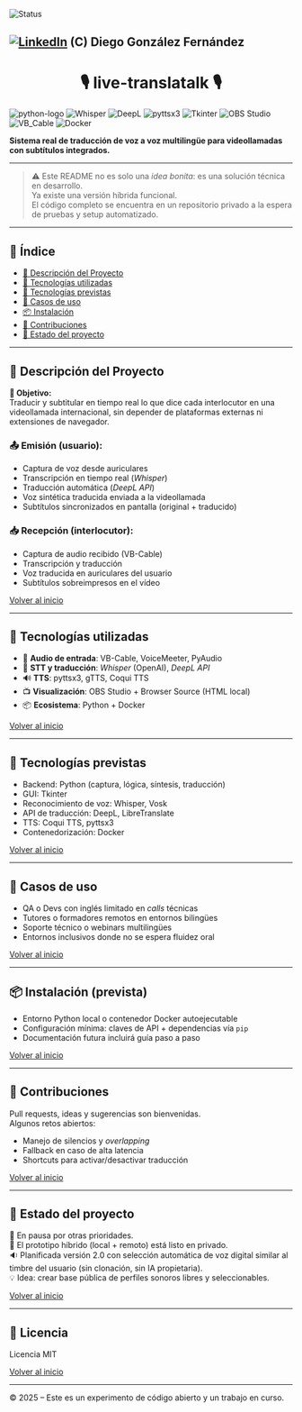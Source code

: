 <a id="indice"></a>
![Status][En-Diseno]

[![LinkedIn][linkedin-logo]][linkedin-link] (C) Diego González Fernández  
---

<h1 align="center">🎙️ live-translatalk 🎙️</h1>

![python-logo]
![Whisper][whisper-logo]
![DeepL][deepl-logo]
![pyttsx3][pyttsx3-logo]
![Tkinter][tkinter-logo]
![OBS Studio][obs-logo]
![VB_Cable][VB-Cable-logo]
![Docker][docker-logo]

**Sistema real de traducción de voz a voz multilingüe para videollamadas con subtítulos integrados.**

---

> ⚠️ Este README no es solo una *idea bonita*: es una solución técnica en desarrollo.  
> Ya existe una versión híbrida funcional.  
> El código completo se encuentra en un repositorio privado a la espera de pruebas y setup automatizado.

---

## 🧭 Índice

- [🧠 Descripción del Proyecto](#descripcion-del-proyecto)
- [🧰 Tecnologías utilizadas](#tecnologias)
- [🔧 Tecnologías previstas](#tech-previstas)
- [🚀 Casos de uso](#casos-de-uso)
- [📦 Instalación](#instalacion)
- [🤝 Contribuciones](#contribuciones)
- [🚧 Estado del proyecto](#estado-actual)

---

<a id="descripcion-del-proyecto"></a>
## 🧠 Descripción del Proyecto

**🎯 Objetivo:**  
Traducir y subtitular en tiempo real lo que dice cada interlocutor en una videollamada internacional, sin depender de plataformas externas ni extensiones de navegador.

### 📤 Emisión (usuario):
- Captura de voz desde auriculares
- Transcripción en tiempo real (*Whisper*)
- Traducción automática (*DeepL API*)
- Voz sintética traducida enviada a la videollamada
- Subtítulos sincronizados en pantalla (original + traducido)

### 📥 Recepción (interlocutor):
- Captura de audio recibido (VB-Cable)
- Transcripción y traducción
- Voz traducida en auriculares del usuario
- Subtítulos sobreimpresos en el vídeo

[Volver al inicio](#indice)

---

<a id="tecnologias"></a>
## 🧰 Tecnologías utilizadas

- 🎤 **Audio de entrada**: VB-Cable, VoiceMeeter, PyAudio
- 🧠 **STT y traducción**: *Whisper* (OpenAI), *DeepL API*
- 🔊 **TTS**: pyttsx3, gTTS, Coqui TTS
- 📺 **Visualización**: OBS Studio + Browser Source (HTML local)
- 📦 **Ecosistema**: Python + Docker

[Volver al inicio](#indice)

---

<a id="tech-previstas"></a>
## 🔧 Tecnologías previstas

- Backend: Python (captura, lógica, síntesis, traducción)
- GUI: Tkinter
- Reconocimiento de voz: Whisper, Vosk
- API de traducción: DeepL, LibreTranslate
- TTS: Coqui TTS, pyttsx3
- Contenedorización: Docker

[Volver al inicio](#indice)

---

<a id="casos-de-uso"></a>
## 🚀 Casos de uso

- QA o Devs con inglés limitado en *calls* técnicas
- Tutores o formadores remotos en entornos bilingües
- Soporte técnico o webinars multilingües
- Entornos inclusivos donde no se espera fluidez oral

[Volver al inicio](#indice)

---

<a id="instalacion"></a>
## 📦 Instalación (prevista)

- Entorno Python local o contenedor Docker autoejecutable
- Configuración mínima: claves de API + dependencias vía `pip`
- Documentación futura incluirá guía paso a paso

[Volver al inicio](#indice)

---

<a id="contribuciones"></a>
## 🤝 Contribuciones

Pull requests, ideas y sugerencias son bienvenidas.  
Algunos retos abiertos:
- Manejo de silencios y *overlapping*
- Fallback en caso de alta latencia
- Shortcuts para activar/desactivar traducción

[Volver al inicio](#indice)

---

<a id="estado-actual"></a>
## 🚧 Estado del proyecto

🚧 En pausa por otras prioridades.  
🧪 El prototipo híbrido (local + remoto) está listo en privado.  
🔉 Planificada versión 2.0 con selección automática de voz digital similar al timbre del usuario (sin clonación, sin IA propietaria).  
💡 Idea: crear base pública de perfiles sonoros libres y seleccionables.

[Volver al inicio](#indice)

---

## 📄 Licencia

Licencia MIT

[Volver al inicio](#indice)

---

© 2025 – Este es un experimento de código abierto y un trabajo en curso.

<!-- Workspace -->
[En-Construccion]: https://img.shields.io/badge/status-en%20construcci%C3%B3n-orange
[En-Diseno]: https://img.shields.io/badge/status-en%20dise%C3%B1o-yellow

<!-- Speech & Traducción -->
[whisper-logo]: https://img.shields.io/badge/Whisper-000000?style=for-the-badge&logo=openai&logoColor=white
[deepl-logo]: https://img.shields.io/badge/DeepL-0A83FF?style=for-the-badge&logo=deepl&logoColor=white
[pyttsx3-logo]: https://img.shields.io/badge/pyttsx3-FF9900?style=for-the-badge&logo=python&logoColor=white
[VB-Cable-logo]: https://img.shields.io/badge/VB-Cable-00ADEF?style=for-the-badge&logo=windows&logoColor=white

<!-- GUI -->
[tkinter-logo]: https://img.shields.io/badge/Tkinter-3776AB?style=for-the-badge&logo=python&logoColor=white

<!-- Video -->
[obs-logo]: https://img.shields.io/badge/OBS%20Studio-302E31?style=for-the-badge&logo=obsstudio&logoColor=white

<!-- Container -->
[docker-logo]: https://img.shields.io/badge/Docker-2496ED?style=for-the-badge&logo=docker&logoColor=white

<!-- Language -->
[python-logo]: https://img.shields.io/badge/Python-black?logo=python&style=for-the-badge

<!-- Othen -->
[linkedin-logo]: https://img.shields.io/badge/LinkedIn-blue?style=for-the-badge&logo=linkedin&logoColor=white
[linkedin-link]: https://www.linkedin.com/in/diego-gonzalez-fernandez/
